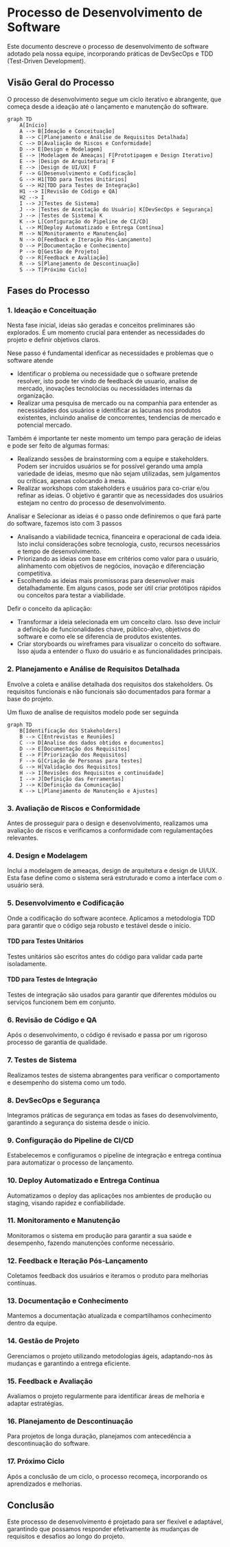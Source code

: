 # Processo de Desenvolvimento de Software

Este documento descreve o processo de desenvolvimento de software adotado pela nossa equipe, incorporando práticas de DevSecOps e TDD (Test-Driven Development).

## Visão Geral do Processo

O processo de desenvolvimento segue um ciclo iterativo e abrangente, que começa desde a ideação até o lançamento e manutenção do software.

```mermaid
graph TD
    A[Início]
    A --> B[Ideação e Conceituação]
    B --> C[Planejamento e Análise de Requisitos Detalhada]
    C --> D[Avaliação de Riscos e Conformidade]
    D --> E[Design e Modelagem]
    E --> |Modelagem de Ameaças| F[Prototipagem e Design Iterativo]
    E --> |Design de Arquitetura| F
    E --> |Design de UI/UX| F
    F --> G[Desenvolvimento e Codificação]
    G --> H1[TDD para Testes Unitários]
    G --> H2[TDD para Testes de Integração]
    H1 --> I[Revisão de Código e QA]
    H2 --> I
    I --> J[Testes de Sistema]
    J --> |Testes de Aceitação do Usuário| K[DevSecOps e Segurança]
    J --> |Testes de Sistema| K
    K --> L[Configuração do Pipeline de CI/CD]
    L --> M[Deploy Automatizado e Entrega Contínua]
    M --> N[Monitoramento e Manutenção]
    N --> O[Feedback e Iteração Pós-Lançamento]
    O --> P[Documentação e Conhecimento]
    P --> Q[Gestão de Projeto]
    Q --> R[Feedback e Avaliação]
    R --> S[Planejamento de Descontinuação]
    S --> T[Próximo Ciclo]
```

## Fases do Processo

### 1. Ideação e Conceituação
Nesta fase inicial, ideias são geradas e conceitos preliminares são explorados. É um momento crucial para entender as necessidades do projeto e definir objetivos claros.

Nese passo é fundamental idenficar as necessidades e problemas que o software atende
- Identificar o problema ou necessidade que o software pretende resolver, isto pode ter vindo de feedback de usuario, analise de mercado, inovações tecnolócias ou necessidades internas da organização.
- Realizar uma pesquisa de mercado ou na companhia para entender as necessidades dos usuários e identificar as lacunas nos produtos existentes, incluindo analise de concorrentes, tendencias de mercado e potencial mercado.

Também é importante ter neste momento um tempo para geração de ideias e pode ser feito de algumas formas:
- Realizando sessões de brainstorming com a equipe e stakeholders. Podem ser incruídos usuários se for possível gerando uma ampla variedade de ideias, mesmo que não sejam utilizadas, sem julgamentos ou críticas, apenas colocando à mesa.
- Realizar workshops com stakeholders e usuários para co-criar e/ou refinar as ideias. O objetivo é garantir que as necessidades dos usuários estejam no centro  do processo de desenvolvimento.   

Analisar e Selecionar as ideias é o passo onde definiremos o que fará parte do software, fazemos isto com 3 passos
- Analisando a viabilidade tecnica, financeira e operacional de cada ideia. Isto inclui considerações sobre tecnologia, custo, recursos necessários e tempo de desenvolvimento.
- Priorizando as ideias com base em critérios como valor para o usuário, alinhamento com objetivos de negócios, inovação e diferenciação competitiva.
- Escolhendo as ideias mais promissoras para desenvolver mais detalhadamente. Em alguns casos, pode ser útil criar protótipos rápidos ou conceitos para testar a viabilidade.

Defir o conceito da aplicação:
- Transformar a ideia selecionada em um conceito claro. Isso deve incluir a definição de funcionalidades chave, público-alvo, objetivos do software e como ele se diferencia de produtos existentes.
- Criar storyboards ou wireframes para visualizar o conceito do software. Isso ajuda a entender o fluxo do usuário e as funcionalidades principais.

### 2. Planejamento e Análise de Requisitos Detalhada
Envolve a coleta e análise detalhada dos requisitos dos stakeholders. Os requisitos funcionais e não funcionais são documentados para formar a base do projeto.

Um fluxo de analise de requisitos modelo pode ser seguinda

```mermaid
graph TD
    B[Identificação dos Stakeholders]
    B --> C[Entrevistas e Reuniões]
    C --> D[Analise dos dados obtidos e documentos]
    D --> E[Documentação dos Requisitos]
    E --> F[Priorização dos Requisitos]
    F --> G[Criação de Personas para testes]
    G --> H[Validação dos Requisitos]
    H --> I[Revisões dos Requisitos e continuidade]
    I --> J[Definição das Ferramentas]
    J --> K[Definição da Comunicação]
    K --> L[Planejamento de Manutenção e Ajustes]
```

### 3. Avaliação de Riscos e Conformidade
Antes de prosseguir para o design e desenvolvimento, realizamos uma avaliação de riscos e verificamos a conformidade com regulamentações relevantes.

### 4. Design e Modelagem
Inclui a modelagem de ameaças, design de arquitetura e design de UI/UX. Esta fase define como o sistema será estruturado e como a interface com o usuário será.

### 5. Desenvolvimento e Codificação
Onde a codificação do software acontece. Aplicamos a metodologia TDD para garantir que o código seja robusto e testável desde o início.

#### TDD para Testes Unitários
Testes unitários são escritos antes do código para validar cada parte isoladamente.

#### TDD para Testes de Integração
Testes de integração são usados para garantir que diferentes módulos ou serviços funcionem bem em conjunto.

### 6. Revisão de Código e QA
Após o desenvolvimento, o código é revisado e passa por um rigoroso processo de garantia de qualidade.

### 7. Testes de Sistema
Realizamos testes de sistema abrangentes para verificar o comportamento e desempenho do sistema como um todo.

### 8. DevSecOps e Segurança
Integramos práticas de segurança em todas as fases do desenvolvimento, garantindo a segurança do sistema desde o início.

### 9. Configuração do Pipeline de CI/CD
Estabelecemos e configuramos o pipeline de integração e entrega contínua para automatizar o processo de lançamento.

### 10. Deploy Automatizado e Entrega Contínua
Automatizamos o deploy das aplicações nos ambientes de produção ou staging, visando rapidez e confiabilidade.

### 11. Monitoramento e Manutenção
Monitoramos o sistema em produção para garantir a sua saúde e desempenho, fazendo manutenções conforme necessário.

### 12. Feedback e Iteração Pós-Lançamento
Coletamos feedback dos usuários e iteramos o produto para melhorias contínuas.

### 13. Documentação e Conhecimento
Mantemos a documentação atualizada e compartilhamos conhecimento dentro da equipe.

### 14. Gestão de Projeto
Gerenciamos o projeto utilizando metodologias ágeis, adaptando-nos às mudanças e garantindo a entrega eficiente.

### 15. Feedback e Avaliação
Avaliamos o projeto regularmente para identificar áreas de melhoria e adaptar estratégias.

### 16. Planejamento de Descontinuação
Para projetos de longa duração, planejamos com antecedência a descontinuação do software.

### 17. Próximo Ciclo
Após a conclusão de um ciclo, o processo recomeça, incorporando os aprendizados e melhorias.

## Conclusão

Este processo de desenvolvimento é projetado para ser flexível e adaptável, garantindo que possamos responder efetivamente às mudanças de requisitos e desafios ao longo do projeto.
